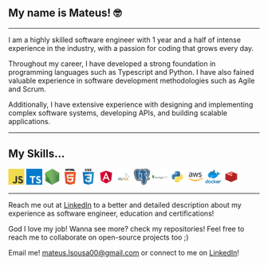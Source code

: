 ## My name is Mateus! 🤓

-----

I am  a highly skilled software engineer with 1 year and a half of intense experience in the industry, with a passion for coding that grows every day.

Throughout my career, I have developed a strong foundation in programming languages such as Typescript and Python. I have also fained valuable experience in software development methodologies such as Agile and Scrum. 

Additionally, I have extensive experience with designing and implementing complex software systems, developing APIs, and building scalable applications.

----

## My Skills...

<code><img height="32" src="https://raw.githubusercontent.com/github/explore/80688e429a7d4ef2fca1e82350fe8e3517d3494d/topics/javascript/javascript.png" alt="Javascript"/></code>
<code><img height="32" src="https://raw.githubusercontent.com/github/explore/80688e429a7d4ef2fca1e82350fe8e3517d3494d/topics/typescript/typescript.png" alt="Typescript"/></code>
<code><img height="32" src="https://raw.githubusercontent.com/github/explore/80688e429a7d4ef2fca1e82350fe8e3517d3494d/topics/nodejs/nodejs.png" alt="Nodejs"/></code>
<code><img height="32" src="https://raw.githubusercontent.com/github/explore/80688e429a7d4ef2fca1e82350fe8e3517d3494d/topics/html/html.png" alt="HTML5"/></code>
<code><img height="32" src="https://raw.githubusercontent.com/github/explore/80688e429a7d4ef2fca1e82350fe8e3517d3494d/topics/css/css.png" alt="CSS"/></code>
<code><img height="32" src="https://raw.githubusercontent.com/github/explore/80688e429a7d4ef2fca1e82350fe8e3517d3494d/topics/angular/angular.png" alt="Angular"/></code>
<code><img height="32" src="https://raw.githubusercontent.com/github/explore/80688e429a7d4ef2fca1e82350fe8e3517d3494d/topics/mysql/mysql.png" alt="MySQL"/></code>
<code><img height="32" src="https://raw.githubusercontent.com/github/explore/80688e429a7d4ef2fca1e82350fe8e3517d3494d/topics/postgresql/postgresql.png" alt="PostegreSQL"/></code>
<code><img height="32" src="https://raw.githubusercontent.com/github/explore/80688e429a7d4ef2fca1e82350fe8e3517d3494d/topics/mongodb/mongodb.png" alt="MongoDB"/></code>
<code><img height="32" src="https://github.com/github/explore/blob/80688e429a7d4ef2fca1e82350fe8e3517d3494d/topics/python/python.png?raw=true" alt="Python"/></code>
<code><img height="32" src="https://github.com/github/explore/blob/80688e429a7d4ef2fca1e82350fe8e3517d3494d/topics/aws/aws.png?raw=true" alt="AWS"/></code>
<code><img height="32" src="https://github.com/github/explore/blob/80688e429a7d4ef2fca1e82350fe8e3517d3494d/topics/docker/docker.png?raw=true" alt="Docker"/></code>
<code><img height="32" src="https://github.com/github/explore/blob/80688e429a7d4ef2fca1e82350fe8e3517d3494d/topics/redis/redis.png?raw=true" alt="Redis"/></code>


----

Reach me out at [LinkedIn](https://www.linkedin.com/in/mateussousa00/) to a better and detailed description about my experience as software engineer, education and certifications!

God I love my job! Wanna see more? check my repositories! Feel free to reach me to collaborate on open-source projects too ;)

Email me! [mateus.lsousa00@gmail.com](https://criarmeulink.com.br/u/1661868734)
or connect to me on [LinkedIn](https://www.linkedin.com/in/mateussousa00/)!
